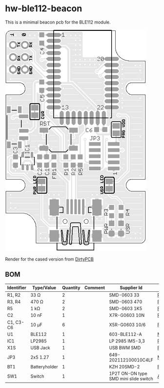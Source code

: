hw-ble112-beacon
================

This is a minimal beacon pcb for the BLE112 module.

![Top](beacon_1551G_top.png "Top")

Render for the cased version from [DirtyPCB][dirtypcb]


## BOM
| Identifier | Type/Value | Quantity | Comment | Supplier Id | Supplier |
| ---        | ---        | ---      | ---     | ---         | ---      |
| R1, R2 | 33 Ω | 2 |  | SMD-0603 33  | [Reichelt][reichelt] |
| R3, R4 | 470 Ω | 2 |  | SMD-0603 470 | [Reichelt][reichelt] |
| R5 | 1 kΩ | 2 |  | SMD-0603 1K5 | [Reichelt][reichelt] |
| C2 | 10 nF | 1 |  | X7R-G0603 10N | [Reichelt][reichelt] |
| C1, C3-C6 | 10 µF | 6 |  | X5R-G0603 10/6 | [Reichelt][reichelt] |
| U1 | BLE112 | 1 |  | 603-BLE112-A | [Mouser][mouser] |
| IC1 | LP2985 | 1 |  | LP 2985 IM5-3,3 | [Reichelt][reichelt] |
| X1S | USB Jack | 1 |  | USB BWM SMD | [Reichelt][reichelt] |
| JP3 | 2x5 1.27 | 1 |  | 649-202112100010C4LF | [Mouser][mouser] |
| BT1 | Batteryholder | 1 |  | KZH 20SMD-2 | [Reichelt][reichelt] |
| SW1 | Switch | 1 |  | 1P2T ON-ON type SMD mini slide switch | [Aliexpress][aliexpress] |


[reichelt]: http://www.reichelt.de
[mouser]: http://mouser.com
[aliexpress]: http://www.aliexpress.com

[dirtypcb]: http://dirtypcbs.com
[itead-pcb]: http://imall.iteadstudio.com/open-pcb/pcb-prototyping.html